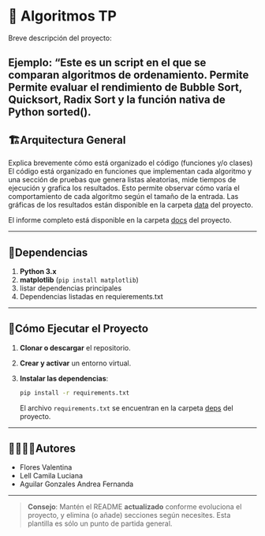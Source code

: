 # 🐍 Algoritmos TP

Breve descripción del proyecto:

Ejemplo: “Este es un script en el que se comparan algoritmos de ordenamiento. Permite Permite evaluar el rendimiento de Bubble Sort, Quicksort, Radix Sort y la función nativa de Python sorted().
---
## 🏗Arquitectura General

Explica brevemente cómo está organizado el código (funciones y/o clases)
El código está organizado en funciones que implementan cada algoritmo y una sección de pruebas que genera listas aleatorias, mide tiempos de ejecución y grafica los resultados. Esto permite observar cómo varía el comportamiento de cada algoritmo según el tamaño de la entrada.
Las gráficas de los resultados están disponible en la carpeta [data](./data) del proyecto.

El informe completo está disponible en la carpeta [docs](./docs) del proyecto.

---
## 📑Dependencias

1. **Python 3.x**
2. **matplotlib** (`pip install matplotlib`)
3. listar dependencias principales
4. Dependencias listadas en requierements.txt

---
## 🚀Cómo Ejecutar el Proyecto
1. **Clonar o descargar** el repositorio.

2. **Crear y activar** un entorno virtual.

3. **Instalar las dependencias**:
   ```bash
   pip install -r requirements.txt
   ```
   El archivo `requirements.txt` se encuentran en la carpeta [deps](./deps) del proyecto.

---
## 🙎‍♀️🙎‍♂️Autores

- Flores Valentina
- Lell Camila Luciana
- Aguilar Gonzales Andrea Fernanda


----

> **Consejo**: Mantén el README **actualizado** conforme evoluciona el proyecto, y elimina (o añade) secciones según necesites. Esta plantilla es sólo un punto de partida general.
